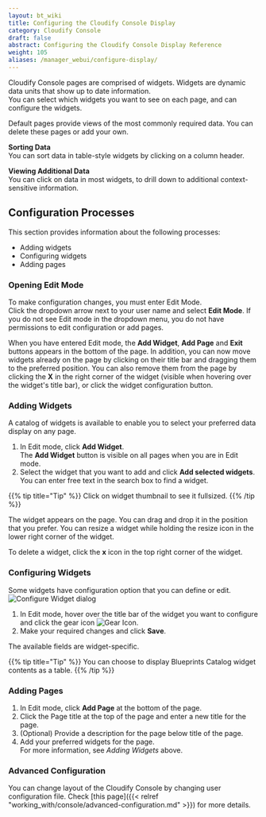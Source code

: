 ```yaml
---
layout: bt_wiki
title: Configuring the Cloudify Console Display
category: Cloudify Console
draft: false
abstract: Configuring the Cloudify Console Display Reference
weight: 105
aliases: /manager_webui/configure-display/
---
```


Cloudify Console pages are comprised of widgets. Widgets are dynamic data units that show up to date information.<br>
You can select which widgets you want to see on each page, and can configure the widgets.

Default pages provide views of the most commonly required data. You can delete these pages or add your own.

**Sorting Data**<br>
You can sort data in table-style widgets by clicking on a column header. 

**Viewing Additional Data**<br>
You can click on data in most widgets, to drill down to additional context-sensitive information.

## Configuration Processes

This section provides information about the following processes:

* Adding widgets
* Configuring widgets
* Adding pages

### Opening Edit Mode

To make configuration changes, you must enter Edit Mode. <br>
Click the dropdown arrow next to your user name and select **Edit Mode**. If you do not see Edit mode in the dropdown menu, you do not have permissions to edit configuration or add pages.<br>

When you have entered Edit mode, the **Add Widget**, **Add Page**  and **Exit** buttons appears in the bottom of the page. In addition, you can now move widgets already on the page by clicking on their title bar and dragging them to the preferred position. You can also remove them from the page by clicking the **X** in the right corner of the widget (visible when hovering over the widget's title bar), or click the widget configuration button.

### Adding Widgets

A catalog of widgets is available to enable you to select your preferred data display on any page.

1. In Edit mode, click **Add Widget**.   
   The **Add Widget** button is visible on all pages when you are in Edit mode.  
2. Select the widget that you want to add and click **Add selected widgets**.   
   You can enter free text in the search box to find a widget.
      
{{% tip title="Tip" %}}
Click on widget thumbnail to see it fullsized.
{{% /tip %}}

The widget appears on the page. You can drag and drop it in the position that you prefer. You can resize a widget while holding the resize icon in the lower right corner of the widget.

To delete a widget, click the **x** icon in the top right corner of the widget.

### Configuring Widgets

Some widgets have configuration option that you can define or edit.<br>
![Configure Widget dialog]( /images/ui/configure-display/configure-widget.png )

 1. In Edit mode, hover over the title bar of the widget you want to configure and click the gear icon ![Gear Icon]( /images/ui/icons/gear-icon.png ).
 2. Make your required changes and click **Save**.   
    
The available fields are widget-specific.

{{% tip title="Tip" %}}
You can choose to display Blueprints Catalog widget contents as a table.
{{% /tip %}}    

### Adding Pages

1. In Edit mode, click **Add Page** at the bottom of the page.
2. Click the Page title at the top of the page and enter a new title for the page.
3. (Optional) Provide a description for the page below title of the page.
4. Add your preferred widgets for the page.   
   For more information, see *Adding Widgets* above.

### Advanced Configuration

You can change layout of the Cloudify Console by changing user configuration file. Check [this page]({{< relref "working_with/console/advanced-configuration.md" >}}) for more details. 